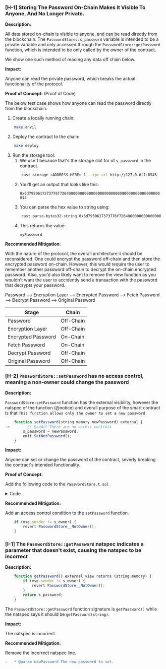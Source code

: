 ### [H-1] Storing The Password On-Chain Makes It Visible To Anyone, And No Longer Private.

**Description:**

All data stored on-chain is visible to anyone, and can be read directly from the blockchain. The `PasswordStore::s_password` variable is intended to be a private variable and only accessed through the `PasswordStore::getPassword` function, which is intended to be only called by the owner of the contract.

We show one such method of reading any data off chain below.

**Impact:**

Anyone can read the private password, which breaks the actual functionality of the protocol.

**Proof of Concept:** (Proof of Code)

The below test case shows how anyone can read the password directly from the blockchain.

1. Create a locally running chain:
```bash
    make anvil
```
2. Deploy the contract to the chain:
```bash
    make deploy
```
3. Run the storage tool:
   1. We use 1 because that's the storage slot for of `s_password` in the contract.
    ```bash
        cast storage <ADDRESS-HERE> 1 --rpc-url http://127.0.0.1:8545
    ```
   2. You'll get an output that looks like this:

        `0x6d7950617373776f726400000000000000000000000000000000000000000014`

   3. You can parse the hex value to string using:
    ```bash
        cast parse-bytes32-string 0x6d7950617373776f726400000000000000000000000000000000000000000014
    ```
   4. This returns the value:
        
        `myPassword`

**Recommended Mitigation:** 

With the nature of the protocol, the overall architecture it should be reconsidered. One could encrypt the password off-chain and then store the encrypted password on-chain. However, this would require the user to remember another password off-chain to decrypt the on-chain encrypted password. Also, you'd also likely want to remove the view function as you wouldn't want the user to accidently send a transaction with the password that decrypts your password.

Password --> Encryption Layer --> Encrypted Password --> Fetch Password --> Decrypt Password --> Original Password

|Stage|Chain|
|--------|--------|
|Password|Off-Chain|
|Encryption Layer|Off-Chain|
|Encrypted Password|On-Chain|
|Fetch Password|On-Chain|
|Decrypt Password|Off-Chain|
|Original Password|Off-Chain|


### [H-2] `PasswordStore::setPassword` has no access control, meaning a non-owner could change the password 

**Description:** 

`PasswordStore:setPassword` function has the external visibility, however the natspec of the function (@notice) and overall purpose of the smart contract is that `This function allows only the owner to set a new password`

```javascript
    function setPassword(string memory newPassword) external {
->        // @audit There are no access controls 
        s_password = newPassword;
        emit SetNetPassword();
    }
```

**Impact:** 

Anyone can set or change the password of the contract, severly breaking the contract's intended functionality.

**Proof of Concept:**

Add the following code to the `PasswordStore.t.sol`

<details>
<summary>Code</summary>

```javascript
    function test_anyone_can_set_password(address random_address) public {
        vm.assume(random_address != owner); 
        vm.prank(random_address); 
        string memory expected_password = "myNewPassword";
        passwordStore.setPassword(expected_password); 

        vm.prank(owner); 
        string memory actual_password = passwordStore.getPassword(); 
        assertEq(actual_password, expected_password); 
    }
```

</details>

**Recommended Mitigation:** 

Add an access control condition to the `setPassword` function.

```javascript
    if (msg.sender != s_owner) {
        revert PasswordStore__NotOwner();
    }
```


### [I-1] The `PasswordStore::getPassword` natspec indicates a parameter that doesn't exist, causing the natspec to be incorrect

**Description:** 

```javascript
    function getPassword() external view returns (string memory) {
        if (msg.sender != s_owner) {
            revert PasswordStore__NotOwner();
        }
        return s_password;
    }
```

The `PasswordStore::getPassword` function signature is `getPassword()` while the natspec says it should be `getPassword(string)`.

**Impact:** 

The natspec is incorrect.

**Recommended Mitigation:** 

Remove the incorrect natspec line.

```diff
-   * @param newPassword The new password to set.
```